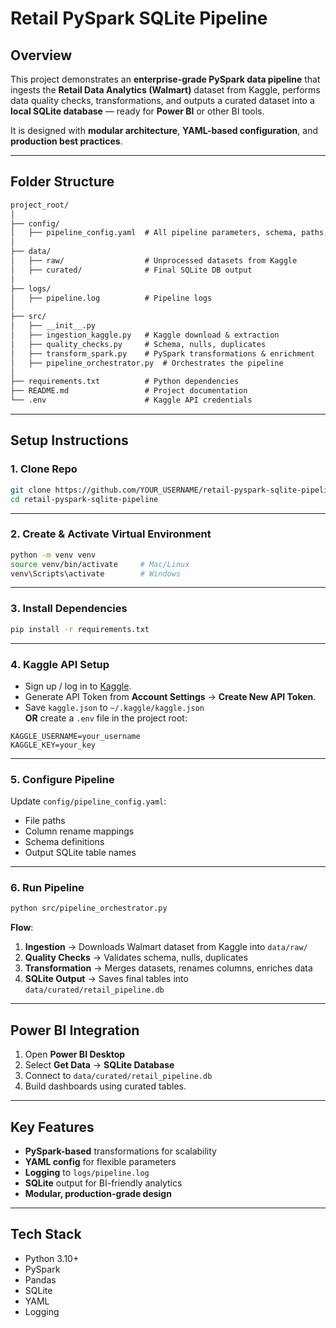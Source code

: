 #  Retail PySpark SQLite Pipeline

##  Overview
This project demonstrates an **enterprise-grade PySpark data pipeline** that ingests the **Retail Data Analytics (Walmart)** dataset from Kaggle, performs data quality checks, transformations, and outputs a curated dataset into a **local SQLite database** — ready for **Power BI** or other BI tools.

It is designed with **modular architecture**, **YAML-based configuration**, and **production best practices**.

---

##  Folder Structure

```markdown
project_root/
│
├── config/
│   ├── pipeline_config.yaml  # All pipeline parameters, schema, paths, renaming rules
│
├── data/
│   ├── raw/                  # Unprocessed datasets from Kaggle
│   ├── curated/              # Final SQLite DB output
│
├── logs/
│   ├── pipeline.log          # Pipeline logs
│
├── src/
│   ├── __init__.py
│   ├── ingestion_kaggle.py   # Kaggle download & extraction
│   ├── quality_checks.py     # Schema, nulls, duplicates
│   ├── transform_spark.py    # PySpark transformations & enrichment
│   ├── pipeline_orchestrator.py  # Orchestrates the pipeline
│
├── requirements.txt          # Python dependencies
├── README.md                 # Project documentation
└── .env                      # Kaggle API credentials
```
---
## Setup Instructions

### 1️. Clone Repo
```bash
git clone https://github.com/YOUR_USERNAME/retail-pyspark-sqlite-pipeline.git
cd retail-pyspark-sqlite-pipeline
```
---
### 2️. Create & Activate Virtual Environment
```bash
python -m venv venv
source venv/bin/activate     # Mac/Linux
venv\Scripts\activate        # Windows
```
---
### 3️. Install Dependencies
```bash
pip install -r requirements.txt
```
---
### 4️. Kaggle API Setup
- Sign up / log in to [Kaggle](https://www.kaggle.com/).
- Generate API Token from **Account Settings** → **Create New API Token**.
- Save `kaggle.json` to `~/.kaggle/kaggle.json`  
  **OR** create a `.env` file in the project root:
```
KAGGLE_USERNAME=your_username
KAGGLE_KEY=your_key
```

---

### 5️. Configure Pipeline
Update `config/pipeline_config.yaml`:
- File paths  
- Column rename mappings  
- Schema definitions  
- Output SQLite table names  

---

### 6. Run Pipeline
```bash
python src/pipeline_orchestrator.py
```

**Flow**:
1. **Ingestion** → Downloads Walmart dataset from Kaggle into `data/raw/`
2. **Quality Checks** → Validates schema, nulls, duplicates
3. **Transformation** → Merges datasets, renames columns, enriches data
4. **SQLite Output** → Saves final tables into `data/curated/retail_pipeline.db`

---

## Power BI Integration
1. Open **Power BI Desktop**
2. Select **Get Data** → **SQLite Database**
3. Connect to `data/curated/retail_pipeline.db`
4. Build dashboards using curated tables.

---

## Key Features
- **PySpark-based** transformations for scalability
- **YAML config** for flexible parameters
- **Logging** to `logs/pipeline.log`
- **SQLite** output for BI-friendly analytics
- **Modular, production-grade design**

---

## Tech Stack
- Python 3.10+
- PySpark
- Pandas
- SQLite
- YAML
- Logging
